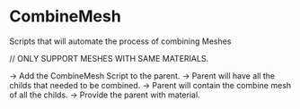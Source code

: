 # CombineMesh
Scripts that will automate the process of combining Meshes

// ONLY SUPPORT MESHES WITH SAME MATERIALS.

-> Add the CombineMesh Script to the parent.
-> Parent will have all the childs that needed to be combined.
-> Parent will contain the combine mesh of all the childs.
-> Provide the parent with material.
